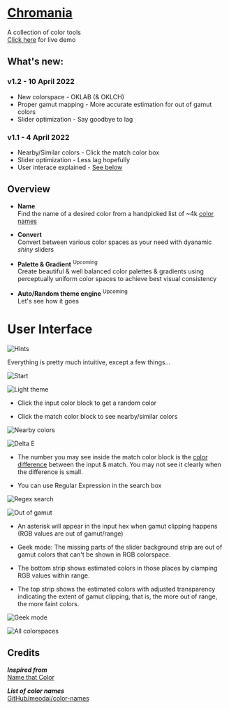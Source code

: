 # [Chromania](https://impawstarlight.github.io/chromania)
A collection of color tools\
[Click here](https://impawstarlight.github.io/chromania)
for live demo

## What's new:
### v1.2 - 10 April 2022
- New colorspace - OKLAB (& OKLCH)
- Proper gamut mapping - More accurate estimation for out of gamut colors
- Slider optimization - Say goodbye to lag
### v1.1 - 4 April 2022
- Nearby/Similar colors - Click the match color box
- Slider optimization - Less lag hopefully
- User interace explained - [See below](#user-interface)

## Overview
- **Name**\
Find the name of a desired color from a handpicked
list of ~4k [color names](https://github.com/meodai/color-names)

- **Convert**\
Convert between various color spaces as your need
with dyanamic *shiny* sliders

- **Palette & Gradient** <sup>Upcoming</sup>\
Create beautiful & well balanced color palettes
& gradients using perceptually uniform color
spaces to achieve best visual consistency

- **Auto/Random theme engine** <sup>Upcoming</sup>\
Let's see how it goes

# User Interface

![Hints](images/hint.webp)

Everything is pretty much intuitive, except a few
things...

![Start](images/start.webp)

![Light theme](images/light.webp)

- Click the input color block to get a random color

- Click the match color block to see nearby/similar colors

![Nearby colors](images/near.webp)

![Delta E](images/delta.webp)

- The number you may see inside the match color block is
the [color difference](https://en.m.wikipedia.org/wiki/Color_difference#CIEDE2000) between the input & match.
You may not see it clearly when the difference is small.

- You can use Regular Expression in the search box

![Regex search](images/regex.webp)

![Out of gamut](images/gamut.webp)

- An asterisk will appear in the input hex when
gamut clipping happens (RGB values are out of gamut/range)

- Geek mode: The missing parts of the slider
background strip are out of gamut colors that can't
be shown in RGB colorspace.
- The bottom strip shows
estimated colors in those places by clamping RGB
values within range.
- The top strip shows the estimated
colors with adjusted transparency indicating the extent of
gamut clipping, that is, the more out of range, the
more faint colors.

![Geek mode](images/geek.webp)

![All colorspaces](images/all.webp)

## Credits

***Inspired from***\
[Name that Color](https://chir.ag/projects/name-that-color)

***List of color names***\
[GitHub/meodai/color-names](https://github.com/meodai/color-names)


